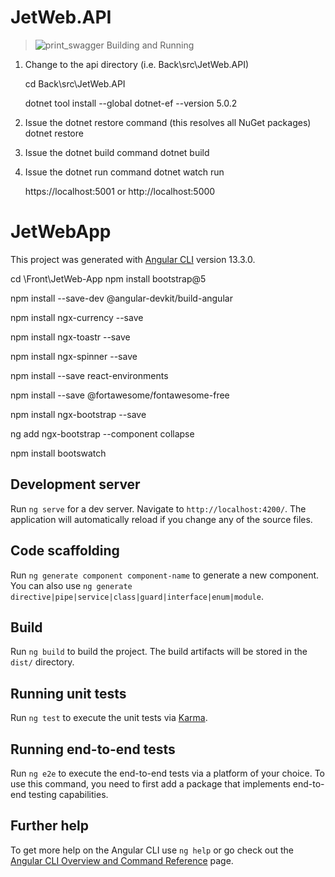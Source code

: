 

# JetWeb.API
>![print_swagger](https://user-images.githubusercontent.com/42397879/159367702-cd2d1157-8144-4b7c-88ea-1966859e64e4.png)
Building and Running

1. Change to the api directory (i.e. Back\src\JetWeb.API)

	cd Back\src\JetWeb.API
	
	dotnet tool install --global dotnet-ef --version 5.0.2

2. Issue the dotnet restore command (this resolves all NuGet packages)
	dotnet restore

3. Issue the dotnet build command
	dotnet build

4.	Issue the dotnet run command
	dotnet watch run
	
	https://localhost:5001 or http://localhost:5000

# JetWebApp

This project was generated with [Angular CLI](https://github.com/angular/angular-cli) version 13.3.0.

cd \Front\JetWeb-App 
npm install bootstrap@5

npm install --save-dev @angular-devkit/build-angular

npm install ngx-currency --save

npm install ngx-toastr --save

npm install ngx-spinner --save

npm install --save react-environments

npm install --save @fortawesome/fontawesome-free

npm install ngx-bootstrap --save

ng add ngx-bootstrap  --component collapse

npm install bootswatch

## Development server

Run `ng serve` for a dev server. Navigate to `http://localhost:4200/`. The application will automatically reload if you change any of the source files.

## Code scaffolding

Run `ng generate component component-name` to generate a new component. You can also use `ng generate directive|pipe|service|class|guard|interface|enum|module`.

## Build

Run `ng build` to build the project. The build artifacts will be stored in the `dist/` directory.

## Running unit tests

Run `ng test` to execute the unit tests via [Karma](https://karma-runner.github.io).

## Running end-to-end tests

Run `ng e2e` to execute the end-to-end tests via a platform of your choice. To use this command, you need to first add a package that implements end-to-end testing capabilities.

## Further help

To get more help on the Angular CLI use `ng help` or go check out the [Angular CLI Overview and Command Reference](https://angular.io/cli) page.

